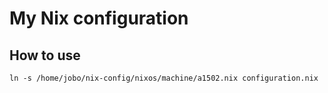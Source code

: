 # My Nix configuration
## How to use

```
ln -s /home/jobo/nix-config/nixos/machine/a1502.nix configuration.nix
```
